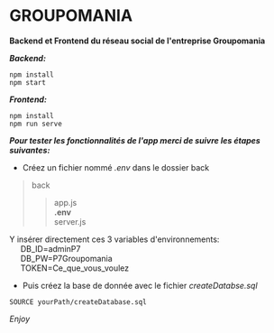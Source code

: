 # GROUPOMANIA
**Backend et Frontend du réseau social de l'entreprise Groupomania**

***Backend:***
```
npm install
npm start
```

***Frontend:***
```
npm install
npm run serve
```

***Pour tester les fonctionnalités de l'app merci de suivre les étapes suivantes:***
- Créez un fichier nommé *.env* dans le dossier back
> back
>> app.js\
>> **.env**\
>> server.js

Y insérer directement ces 3 variables d'environnements:\
&nbsp;&nbsp;&nbsp;&nbsp;&nbsp;DB_ID=adminP7\
&nbsp;&nbsp;&nbsp;&nbsp;&nbsp;DB_PW=P7Groupomania\
&nbsp;&nbsp;&nbsp;&nbsp;&nbsp;TOKEN=Ce_que_vous_voulez

- Puis créez la base de donnée avec le fichier *createDatabse.sql*
```
SOURCE yourPath/createDatabase.sql
```

*Enjoy*
